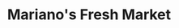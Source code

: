 ---
title: "Mariano's Fresh Market"
url: /chicago/marianos-fresh-market-south-clark-street/
shop: Supermarkt
---